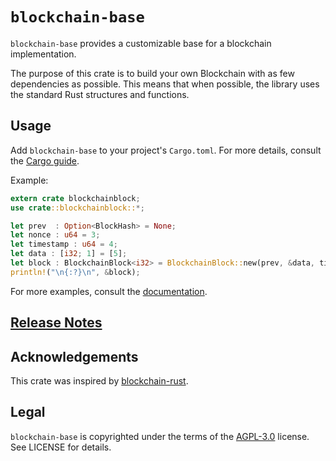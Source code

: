 # `blockchain-base`

`blockchain-base` provides a customizable base for a blockchain implementation.

The purpose of this crate is to build your own Blockchain with as few dependencies as
possible. This means that when possible, the library uses the standard Rust structures and functions.

## Usage

Add `blockchain-base` to your project's `Cargo.toml`. For more details, consult the
[Cargo guide](http://doc.crates.io/guide.html#adding-dependencies).

Example:

```rust
extern crate blockchainblock;
use crate::blockchainblock::*;

let prev  : Option<BlockHash> = None;
let nonce : u64 = 3;
let timestamp : u64 = 4;
let data : [i32; 1] = [5];
let block : BlockchainBlock<i32> = BlockchainBlock::new(prev, &data, timestamp, nonce);
println!("\n{:?}\n", &block);

```

For more examples, consult the [documentation](https://docs.rs/blockchain-base/0.1.0/blockchainblock/).

## [Release Notes](https://github.com/esguti/blockchain-base/blob/master/NEWS.md)

## Acknowledgements

This crate was inspired by [blockchain-rust](https://github.com/GeekLaunch/blockchain-rust).

## Legal

`blockchain-base` is copyrighted under the terms of the [AGPL-3.0](https://img.shields.io/github/license/esguti/blockchain-base) license. See LICENSE for details.
